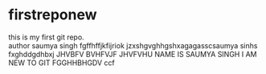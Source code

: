 # firstreponew
this is my first git repo.
<br>
author saumya singh
fgffhffjkfijriok
jzxshgvghhgshxagagasscsaumya sinhs fxghddgdhbxj
JHVBFV 
BVHFVJF 
JHVFVHU
NAME IS SAUMYA SINGH
I AM NEW TO GIT FGGHHBHGDV
ccf
